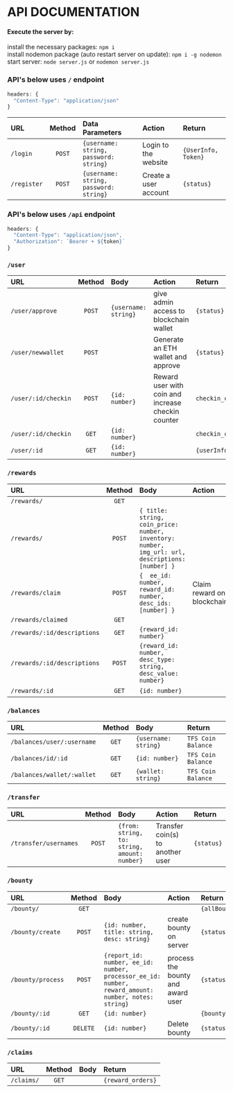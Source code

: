 # API DOCUMENTATION

#### Execute the server by: 
install the necessary packages: `npm i` \
install nodemon package (auto restart server on update): `npm i -g nodemon` \
start server: `node server.js` or `nodemon server.js` 

### API's below uses `/` endpoint
``` js
headers: { 
  "Content-Type": "application/json"
}
```

|  URL  | Method | Data Parameters | Action | Return |
| :--- | :---:  | :---   | :---         | :---  | 
| `/login`    | `POST`  | `{username: string, password: string}` | Login to the website   | `{UserInfo, Token}` |
| `/register` | `POST`  | `{username: string, password: string}` | Create a user account   | `{status}` |


### API's below uses `/api` endpoint
``` js
headers: { 
  "Content-Type": "application/json",
  "Authorization": `Bearer + ${token}`
}
```

### `/user`
|  URL  | Method | Body | Action |Return |
| :--- | :---:  | :---  | :---   | :---  | 
| `/user/approve`    | `POST`  | `{username: string}` | give admin access to blockchain wallet  | `{status}` |
| `/user/newwallet` | `POST`  |    | Generate an ETH wallet and approve   | `{status}` |
| `/user/:id/checkin` | `POST`  | `{id: number}`  | Reward user with coin and increase checkin counter  | `checkin_counter` |
| `/user/:id/checkin` | `GET`  | `{id: number}`  |    | `checkin_counter` |
| `/user/:id` | `GET`  | `{id: number}`   |    | `{userInfo}` |



### `/rewards`
|  URL  | Method | Body | Action | Return |
| :--- | :---:  | :---  | :---   | :---  | 
| `/rewards/`    | `GET`  | |    | `{allRewards}` |
| `/rewards/` | `POST`  | `{ title: string, coin_price: number, inventory: number, img_url: url, descriptions: [number] }`  |    | `{status}` |
| `/rewards/claim` | `POST`  | `{  ee_id: number, reward_id: number, desc_ids: [number] }`  | Claim reward on blockchain   | ee |
| `/rewards/claimed` | `GET`  |   |    | `{claimedRewards}` |
| `/rewards/:id/descriptions` | `GET`  | `{reward_id: number}`  |    | ee |
| `/rewards/:id/descriptions` | `POST`  | `{reward_id: number, desc_type: string, desc_value: number}`  |    | ee |
| `/rewards/:id` | `GET`  | `{id: number}`  |    | ee |


### `/balances`
|  URL  | Method | Body | Return |
| :--- | :---:  | :---            | :---  | 
| `/balances/user/:username`    | `GET`  | `{username: string}`   | `TFS Coin Balance` |
| `/balances/id/:id` | `GET`  | `{id: number}`     | `TFS Coin Balance` |
| `/balances/wallet/:wallet` | `GET`  | `{wallet: string}`    | `TFS Coin Balance` |


### `/transfer`
|  URL  | Method | Body | Action | Return |
| :--- | :---:  | :---            | :---  | :--- |
| `/transfer/usernames`   | `POST`  | `{from: string, to: string, amount: number}`| Transfer coin(s) to another user | `{status}` |



### `/bounty`
|  URL  | Method | Body | Action | Return |
| :--- | :---:  | :---   | :---   | :---  | 
| `/bounty/` | `GET` |  | | `{allBounties}` |
| `/bounty/create`   | `POST`  | `{id: number, title: string, desc: string}`   | create bounty on server | `{status}` |
| `/bounty/process`  | `POST`  | `{report_id: number, ee_id: number, processor_ee_id: number, reward_amount: number, notes: string}` | process the bounty and award user | `{status}` |
| `/bounty/:id`   | `GET`  | `{id: number}` | | `{bounty}` |
| `/bounty/:id`  | `DELETE`  | `{id: number}` | Delete bounty  | `{status}` |

### `/claims`
|  URL  | Method | Body | Return |
| :--- | :---:  | :---            | :---  | 
| `/claims/`    | `GET`  |     | `{reward_orders}`  |
